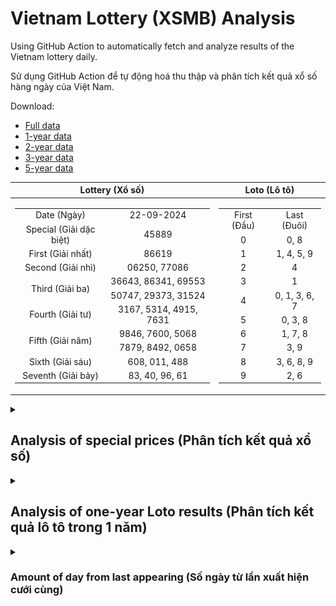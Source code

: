 # Vietnam Lottery (XSMB) Analysis

Using GitHub Action to automatically fetch and analyze results of the Vietnam lottery daily.

Sử dụng GitHub Action để tự động hoá thu thập và phân tích kết quả xổ số hàng ngày của Việt Nam.

Download:

* [Full data](https://raw.githubusercontent.com/khiemdoan/vietnam-lottery-xsmb-analysis/main/results/xsmb.csv)
* [1-year data](https://raw.githubusercontent.com/khiemdoan/vietnam-lottery-xsmb-analysis/main/results/xsmb_1_year.csv)
* [2-year data](https://raw.githubusercontent.com/khiemdoan/vietnam-lottery-xsmb-analysis/main/results/xsmb_2_year.csv)
* [3-year data](https://raw.githubusercontent.com/khiemdoan/vietnam-lottery-xsmb-analysis/main/results/xsmb_3_year.csv)
* [5-year data](https://raw.githubusercontent.com/khiemdoan/vietnam-lottery-xsmb-analysis/main/results/xsmb_5_year.csv)

| Lottery (Xổ số) | Loto (Lô tô) |
| :------------: | :----------: |
| <table><tr><td>Date (Ngày)</td><td>22-09-2024</td></tr><tr><td>Special (Giải dặc biệt)</td><td>45889</td></tr><tr><td>First (Giải nhất)</td><td>86619</td></tr><tr><td>Second (Giải nhì)</td><td>06250, 77086</td></tr><tr><td rowspan="2">Third (Giải ba)</td><td>36643, 86341, 69553</td></tr><tr><td>50747, 29373, 31524</td></tr><tr><td>Fourth (Giải tư)</td><td>3167, 5314, 4915, 7631</td></tr><tr><td rowspan="2">Fifth (Giải năm)</td><td>9846, 7600, 5068</td></tr><tr><td>7879, 8492, 0658</td></tr><tr><td>Sixth (Giải sáu)</td><td>608, 011, 488</td></tr><tr><td>Seventh (Giải bảy)</td><td>83, 40, 96, 61</td></tr></table> | <table><tr><td>First (Đầu)</td><td>Last (Đuôi)</td></tr><tr><td>0</td><td>0, 8</td></tr><tr><td>1</td><td>1, 4, 5, 9</td></tr><tr><td>2</td><td>4</td></tr><tr><td>3</td><td>1</td></tr><tr><td>4</td><td>0, 1, 3, 6, 7</td></tr><tr><td>5</td><td>0, 3, 8</td></tr><tr><td>6</td><td>1, 7, 8</td></tr><tr><td>7</td><td>3, 9</td></tr><tr><td>8</td><td>3, 6, 8, 9</td></tr><tr><td>9</td><td>2, 6</td></tr></table> |

<details>
  <summary><h2>Analysis of special prices (Phân tích kết quả xổ số)</h2></summary>
  <h3>Amount of day from last appearing (Số ngày từ lần xuất hiện cuối cùng)</h3>

  ![Delta](images/special_delta.jpg)

  <h3>Top 10 amount of day from last appearing (Top 10 số lâu chưa xuất hiện)</h3>

  ![Delta top 10](images/special_delta_top_10.jpg)
</details>

<details>
  <summary><h2>Analysis of one-year Loto results (Phân tích kết quả lô tô trong 1 năm)</h2></summary>

  Max: 132. Min: 63.

  Mean: 97.74. Standard deviation: 11.74.

  <h3>Detail (Chi tiết)</h3>

  ![Detail](images/heatmap.jpg)

  <h3>Top 10</h3>

  ![Top 10](images/top-10.jpg)

  <h3>Distribution (Phân bổ)</h3>

  ![Distribution](images/distribution.jpg)
</details>

<details>
  <summary><h3>Amount of day from last appearing (Số ngày từ lần xuất hiện cưới cùng)</h2></summary>

  ![Delta](images/delta.jpg)

  <h3>Top 10 amount of day from last appearing (Top 10 số lâu chưa xuất hiện)</h3>

  ![Delta top 10](images/delta_top_10.jpg)
</details>